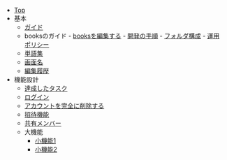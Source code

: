 - [Top](/)
- 基本
    - [ガイド](guide/index)
     - booksのガイド
      - [booksを編集する](guide/01-local)
      - [開発の手順](guide/02-work-procedure)
      - [フォルダ構成](guide/03-folder-structure)
      - [運用ポリシー](guide/04-policy)
    - [単語集](word)
    - [画面名](screen)
    - [編集履歴](CHANGE_LOG) 
- 機能設計
    - [達成したタスク](functions/task/01-task)
    - [ログイン](functions/login/01-authentication)
    - [アカウントを完全に削除する](functions/delete_user/01-delete)
    - [招待機能](functions/invite/01-description)
    - [共有メンバー](functions/relation/01-relation)
    - 大機能
      - [小機能1](functions/savaasi/01-savaasi)
      - [小機能2](functions/savaasi/02-search)